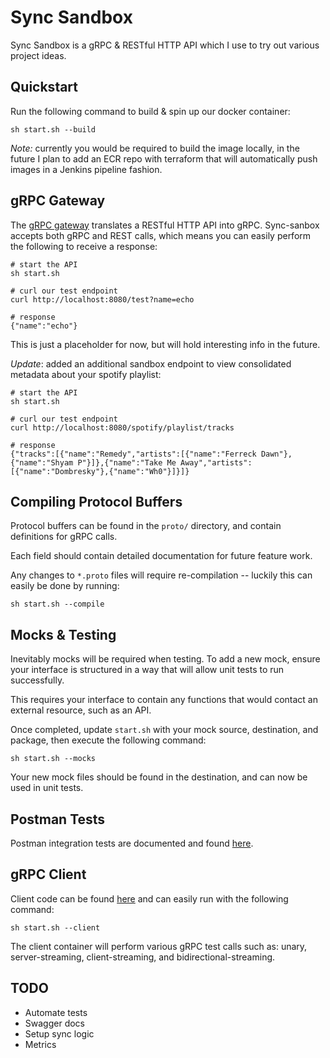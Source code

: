 # Sync Sandbox #

Sync Sandbox is a gRPC & RESTful HTTP API which I use to try out various project ideas.

## Quickstart ##

Run the following command to build & spin up our docker container:

```shell script
sh start.sh --build
```

*Note:* currently you would be required to build the image locally, in the future I plan to add an ECR repo with terraform that will automatically push images in a Jenkins pipeline fashion.

## gRPC Gateway ##

The [gRPC gateway](https://github.com/grpc-ecosystem/grpc-gateway) translates a RESTful HTTP API into gRPC. Sync-sanbox accepts both gRPC and REST calls, which means you can easily perform the following to receive a response:

```shell script
# start the API
sh start.sh

# curl our test endpoint
curl http://localhost:8080/test?name=echo

# response
{"name":"echo"}
```

This is just a placeholder for now, but will hold interesting info in the future.

*Update*: added an additional sandbox endpoint to view consolidated metadata about your spotify playlist: 

```shell script
# start the API
sh start.sh

# curl our test endpoint
curl http://localhost:8080/spotify/playlist/tracks

# response
{"tracks":[{"name":"Remedy","artists":[{"name":"Ferreck Dawn"},{"name":"Shyam P"}]},{"name":"Take Me Away","artists":[{"name":"Dombresky"},{"name":"Wh0"}]}]}
```

## Compiling Protocol Buffers ##

Protocol buffers can be found in the `proto/` directory, and contain definitions for gRPC calls. 

Each field should contain detailed documentation for future feature work.

Any changes to `*.proto` files will require re-compilation -- luckily this can easily be done by running:

```shell script
sh start.sh --compile
```

## Mocks & Testing ##

Inevitably mocks will be required when testing. To add a new mock, ensure your interface is structured in a way that will allow unit tests to run successfully.
 
This requires your interface to contain any functions that would contact an external resource, such as an API.

Once completed, update `start.sh` with your mock source, destination, and package, then execute the following command:

```shell script
sh start.sh --mocks
```

Your new mock files should be found in the destination, and can now be used in unit tests.

## Postman Tests ##

Postman integration tests are documented and found [here](https://github.com/cshealy/sync-sandbox/tree/master/postman).

## gRPC Client ##

Client code can be found [here](https://github.com/cshealy/sync-sandbox/tree/master/client) and can easily run with the following command:

```
sh start.sh --client
```

The client container will perform various gRPC test calls such as: unary, server-streaming, client-streaming, and bidirectional-streaming.


## TODO ##

- Automate tests
- Swagger docs
- Setup sync logic
- Metrics